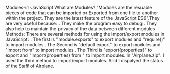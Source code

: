 Modules-in-JavaScript
What are Modules?
      "Modules are the resuable pieces of code that can be imported or Exported from one file to another within the project. They are the latest feature of the JavaScript ES6".They are very useful because:
      . They make the program easy to debug
      . They also help to maintain the privacy of the data between different modules
Methods: 
       There are several methods for using the import/export modules in JavaScript:
            . The first is "module.exports" to export modules and "require()" to import modules
            . The Second is "default export" to export modules and "import from" to import modules
            . The Third is "export{properties}" to export and "import{properties} from " to import modules.
In "Airplane.zip": 
                 I used the third method to import/export modules. And I dispalyed the status of the Staff of Airplane. 
